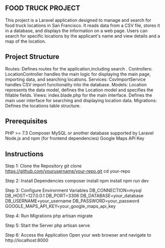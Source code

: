 ## FOOD TRUCK PROJECT
This project is a Laravel application designed to manage and search for food truck locations in San Francisco. It reads data from a CSV file, stores it in a database, and displays the information on a web page. Users can search for specific locations by the applicant's name and view details and a map of the location.

## Project Structure
Routes: Defines routes for the application,including  search .
Controllers: LocationController handles the main logic for displaying the main page, importing data, and searching locations.
Services: CsvImportService handles CSV import functionality into the database.
Models: Location represents the data model, defines the Location model and specifies the fillable fields.
Views: index.blade.php for the main interface. Defines the main user interface for searching and displaying location data.
Migrations: Defines the locations table structure.

## Prerequisites
PHP >= 7.3
Composer
MySQL or another database supported by Laravel
Node.js and npm (for frontend dependencies)
Google Maps API Key

## Instructions
Step 1: Clone the Repository
git clone https://github.com/yourusername/your-repo.git
cd your-repo

Step 2: Install Dependencies
composer install
npm install
npm run dev

Step 3: Configure Environment Variables
DB_CONNECTION=mysql
DB_HOST=127.0.0.1
DB_PORT=3306
DB_DATABASE=your_database
DB_USERNAME=your_username
DB_PASSWORD=your_password
GOOGLE_MAPS_API_KEY=your_google_maps_api_key

Step 4: Run Migrations
php artisan migrate

Step 5: Start the Server
php artisan serve

Step 6: Access the Application
Open your web browser and navigate to http://localhost:8000
